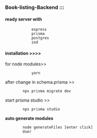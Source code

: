 ### Book-listing-Backend :::


#### ready server with 

                express
                prisma 
                postgres
                zod 
                


#### installation >>>>


for node modules>>

                yarn

after change in schema.prisma >>

            npx prisma migrate dev

start prisma studio >>
    
            npx prisma studio

**auto generate modules**

            node generateFiles [enter click]
            User
           
